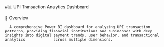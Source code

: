 #📊 UPI Transaction Analytics Dashboard

🌟 Overview

      A comprehensive Power BI dashboard for analyzing UPI transaction patterns, providing financial institutions and businesses with deep insights into digital payment trends, user behavior, and transactional analytics             across multiple dimensions.
